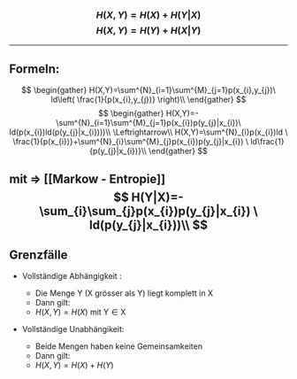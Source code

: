 ### $$H(X,Y)=H(X)+H(Y|X)$$$$H(X,Y)=H(Y)+H(X|Y)$$
---
## Formeln:
$$
\begin{gather}
H(X,Y)=\sum^{N}_{i=1}\sum^{M}_{j=1}p(x_{i},y_{j})\ ld\left(  \frac{1}{p(x_{i},y_{j})} \right)\\
\end{gather}
$$
$$
\begin{gather}
H(X,Y)=-\sum^{N}_{i=1}\sum^{M}_{j=1}p(x_{i})p(y_{j}|x_{i})\ ld(p(x_{i})ld(p(y_{j}|x_{i})))\\
\Leftrightarrow\\
H(X,Y)=\sum^{N}_{i}p(x_{i})ld \ \frac{1}{p(x_{i})}+\sum^{N}_{i}\sum^{M}_{j}p(x_{i})p(y_{j}|x_{i}) \ ld\frac{1}{p(y_{j}|x_{i})}\\
\end{gather}
$$

mit =>
[[Markow -  Entropie]]
$$
H(Y|X)=-\sum_{i}\sum_{j}p(x_{i})p(y_{j}|x_{i}) \ ld(p(y_{j}|x_{i}))\\
$$
---

## Grenzfälle
- Vollständige Abhängigkeit :
	- Die Menge Y (X grösser als Y) liegt komplett in X
	- Dann gilt:
	- $H(X,Y)=H(X)\text{ mit Y}\in \text{X}$


- Vollständige Unabhängikeit:
	- Beide Mengen haben keine Gemeinsamkeiten
	- Dann gilt:
	- $H(X,Y)=H(X)+H(Y)$
